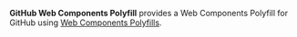 **GitHub Web Components Polyfill** provides a Web Components Polyfill for GitHub using [Web Components Polyfills](https://github.com/webcomponents/polyfills).
